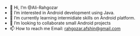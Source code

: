 - 👋 Hi, I’m @Ali-Rahgozar
- 👀 I’m interested in Android development using Java.
- 🌱 I’m currently learning intermidiate skills on Android platform.
- 💞️ I’m looking to collaborate small Android projects
- 📫 How to reach me Email: rahgozar.afshin@gmail.com

<!---
Ali-Rahgozar/Ali-Rahgozar is a ✨ special ✨ repository because its `README.md` (this file) appears on your GitHub profile.
You can click the Preview link to take a look at your changes.
--->
